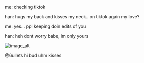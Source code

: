 me: checking tiktok

han: hugs my back and kisses my neck.. on tiktok again my love?

me: yes... ppl keeping doin edits of you

han: heh dont worry babe, im only yours


![image_alt](https://github.com/tleeknowsaurus/tleeknowsaurus/blob/main/3402fb1622499c494c4d25f0f2b8ccaa.gif?raw=true)

@6ullets hi bud uhm kisses
<!--
**tleeknowsaurus/tleeknowsaurus** is a ✨ _special_ ✨ repository because its `README.md` (this file) appears on your GitHub profile.

Here are some ideas to get you started:

- 🔭 I’m currently working on ...
- 🌱 I’m currently learning ...
- 👯 I’m looking to collaborate on ...
- 🤔 I’m looking for help with ...
- 💬 Ask me about ...
- 📫 How to reach me: ...
- 😄 Pronouns: ...
- ⚡ Fun fact: ...
-->
